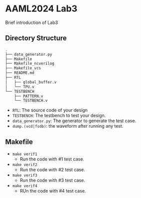 # AAML2024 Lab3


Brief introduction of Lab3


## Directory Structure
```bash
.
├── data_generator.py
├── Makefile
├── Makefile_ncverilog
├── Makefile_vcs
├── README.md
├── RTL
│   ├── global_buffer.v
│   └── TPU.v
└── TESTBENCH
    ├── PATTERN.v
    └── TESTBENCH.v
```

- `RTL`: The source code of your design
- `TESTBENCH`: The testbench to test your design.
- `data_generator.py`: The generator to generate the test case.
- `dump.(vcd|fsdb)`: the waveform after running any test.

## Makefile
- `make verif1`
    - Run the code with #1 test case.
- `make verif2`
    - Run the code with #2 test case.
- `make verif3`
    - Run the code with #3 test case.
- `make verif4`
    - RUn the code with #4 test case.


